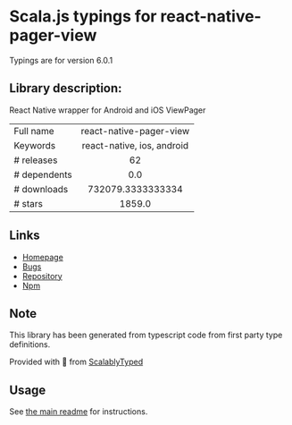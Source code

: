 
# Scala.js typings for react-native-pager-view

Typings are for version 6.0.1

## Library description:
React Native wrapper for Android and iOS ViewPager

|                    |                 |
| ------------------ | :-------------: |
| Full name          | react-native-pager-view |
| Keywords           | react-native, ios, android |
| # releases         | 62 |
| # dependents       | 0.0 |
| # downloads        | 732079.3333333334 |
| # stars            | 1859.0 |

## Links
- [Homepage](https://github.com/callstack/react-native-pager-view#readme)
- [Bugs](https://github.com/callstack/react-native-pager-view/issues)
- [Repository](https://github.com/callstack/react-native-pager-view)
- [Npm](https://www.npmjs.com/package/react-native-pager-view)
    


## Note
This library has been generated from typescript code from first party type definitions.

Provided with :purple_heart: from [ScalablyTyped](https://github.com/oyvindberg/ScalablyTyped)

## Usage
See [the main readme](../../readme.md) for instructions.


